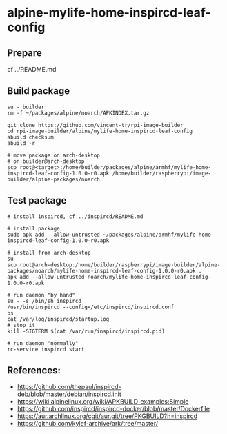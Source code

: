 # alpine-mylife-home-inspircd-leaf-config

## Prepare

cf ../README.md

## Build package

```
su - builder
rm -f ~/packages/alpine/noarch/APKINDEX.tar.gz

git clone https://github.com/vincent-tr/rpi-image-builder
cd rpi-image-builder/alpine/mylife-home-inspircd-leaf-config
abuild checksum
abuild -r

# move package on arch-desktop
# on builder@arch-desktop
scp root@<target>:/home/builder/packages/alpine/armhf/mylife-home-inspircd-leaf-config-1.0.0-r0.apk /home/builder/raspberrypi/image-builder/alpine-packages/noarch
```

## Test package

```
# install inspircd, cf ../inspircd/README.md

# install package
sudo apk add --allow-untrusted ~/packages/alpine/armhf/mylife-home-inspircd-leaf-config-1.0.0-r0.apk

# install from arch-desktop
su -
scp root@arch-desktop:/home/builder/raspberrypi/image-builder/alpine-packages/noarch/mylife-home-inspircd-leaf-config-1.0.0-r0.apk .
apk add --allow-untrusted noarch/mylife-home-inspircd-leaf-config-1.0.0-r0.apk

# run daemon "by hand"
su - -s /bin/sh inspircd
/usr/bin/inspircd --config=/etc/inspircd/inspircd.conf
ps
cat /var/log/inspircd/startup.log
# stop it
kill -SIGTERM $(cat /var/run/inspircd/inspircd.pid)

# run daemon "normally"
rc-service inspircd start
```

## References:
 * https://github.com/thepaul/inspircd-deb/blob/master/debian/inspircd.init
 * https://wiki.alpinelinux.org/wiki/APKBUILD_examples:Simple
 * https://github.com/inspircd/inspircd-docker/blob/master/Dockerfile
 * https://aur.archlinux.org/cgit/aur.git/tree/PKGBUILD?h=inspircd
 * https://github.com/kylef-archive/ark/tree/master/
